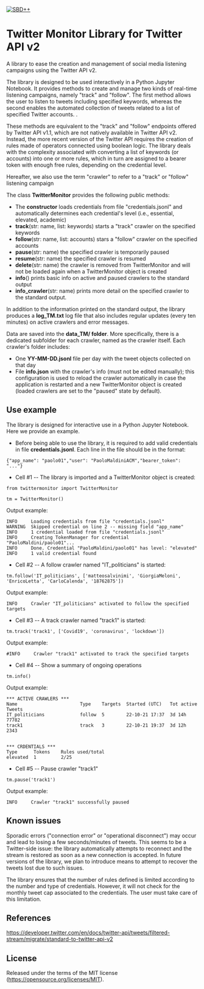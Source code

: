 [![SBD++](https://img.shields.io/badge/Available%20on-SoBigData%2B%2B-green)](https://sobigdata.d4science.org/group/sobigdata-gateway/explore?siteId=20371853)

Twitter Monitor Library for Twitter API v2
=========================================================
A library to ease the creation and management of social media listening campaigns using the Twitter API v2. 

The library is designed to be used interactively in a Python Jupyter Notebook. It provides methods to create and manage two kinds of real-time listening campaigns, namely "track" and "follow". The first method allows the user to listen to tweets including specified keywords, whereas the second enables the automated collection of tweets related to a list of specified Twitter accounts. .

These methods are equivalent to the "track" and "follow" endpoints offered by Twitter API v1.1, which are not natively available in Twitter API v2. Instead, the more recent version of the Twitter API requires the creation of rules made of operators connected using boolean logic. The library deals with the complexity associated with converting a list of keywords (or accounts) into one or more rules, which in turn are assigned to a bearer token with enough free rules, depending on the credential level.

Hereafter, we also use the term "crawler" to refer to a "track" or "follow" listening campaign

The class **TwitterMonitor** provides the following public methods:
* The **constructor** loads credentials from file "credentials.jsonl" and automatically determines each credential's level (i.e., essential, elevated, academic)
* **track**(str: name, list: keywords)  starts a "track" crawler on the specified keywords
* **follow**(str: name, list: accounts) stars a "follow" crawler on the specified accounts
* **pause**(str: name) the specified crawler is temporarily paused
* **resume**(str: name) the specified crawler is resumed
* **delete**(str: name) the crawler is removed from TwitterMonitor and will not be loaded again when a TwitterMonitor object is created
* **info**() prints basic info on active and paused crawlers to the standard output
* **info_crawler**(str: name) prints more detail on the specified crawler to the standard output.

In addition to the information printed on the standard output, the library produces a **log_TM.txt** log file that also includes regular updates (every ten minutes) on active crawlers and error messages.

Data are saved into the **data_TM/ folder**. More specifically, there is a dedicated subfolder for each crawler, named as the crawler itself. Each crawler's folder includes:
* One **YY-MM-DD.jsonl** file per day with the tweet objects collected on that day
* File **info.json** with the crawler's info (must not be edited manually); this configuration is used to reload the crawler automatically in case the application is restarted and a new TwitterMonitor object is created (loaded crawlers are set to the "paused" state by default).



Use example
------------------------------------------------

The library is designed for interactive use in a Python Jupyter Notebook. Here we provide an example. 

* Before being able to use the library, it is required to add valid credentials in file **credentials.jsonl**. Each line in the file should be in the format:
```
{"app_name": "paolo01","user": "PaoloMaldiniACM","bearer_token": "..."}
```

* Cell #1 -- The library is imported and a TwitterMonitor object is created:
```
from twittermonitor import TwitterMonitor

tm = TwitterMonitor()
```

Output example:
```
INFO     Loading credentials from file "credentials.jsonl"
WARNING  Skipped credential on line 2 -- missing field "app_name"
INFO     1 credential loaded from file "credentials.jsonl"
INFO     Creating TokenManager for credential "PaoloMaldini/paolo01"...
INFO     Done. Credential "PaoloMaldini/paolo01" has level: "elevated"
INFO     1 valid credential found
```

* Cell #2 -- A follow crawler named "IT_politicians" is started:
```
tm.follow('IT_politicians', ['matteosalvinimi', 'GiorgiaMeloni', 'EnricoLetta', 'CarloCalenda', '18762875'])
```

Output example:
```
INFO     Crawler "IT_politicians" activated to follow the specified targets
```

* Cell #3 -- A track crawler named "track1" is started:
```
tm.track('track1', ['Covid19', 'coronavirus', 'lockdown'])
```

Output example:
```
#INFO     Crawler "track1" activated to track the specified targets
```

* Cell #4 -- Show a summary of ongoing operations
```
tm.info()
```

Output example:
```
*** ACTIVE CRAWLERS ***
Name                       Type    Targets  Started (UTC)   Tot active  Tweets
IT_politicians             follow  5        22-10-21 17:37  3d 14h      77782
track1                     track   3        22-10-21 19:37  3d 12h      2343


*** CRDENTIALS ***
Type      Tokens    Rules used/total
elevated  1         2/25
```

* Cell #5 -- Pause crawler "track1"
```
tm.pause('track1')
```

Output example:
```
INFO     Crawler "track1" successfully paused
```

Known issues
------------------------------------------------

Sporadic errors ("connection error" or "operational disconnect") may occur and lead to losing a few seconds/minutes of tweets. This seems to be a Twitter-side issue: the library automatically attempts to reconnect and the stream is restored as soon as a new connection is accepted. In future versions of the library, we plan to introduce means to attempt to recover the tweets lost due to such issues.

The library ensures that the number of rules defined is limited according to the number and type of credentials. However, it will not check for the monthly tweet cap associated to the credentials. The user must take care of this limitation.


References
-------------------------------------------------
https://developer.twitter.com/en/docs/twitter-api/tweets/filtered-stream/migrate/standard-to-twitter-api-v2


License
-------------------------------------------------
Released under the terms of the MIT license (https://opensource.org/licenses/MIT).


